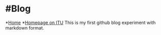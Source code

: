 #Blog
====
*[Home](http://egemen.me) 
*[Homepage on ITU](http://web.itu.edu.tr/akto)
This is my first github blog experiment with markdown format.
